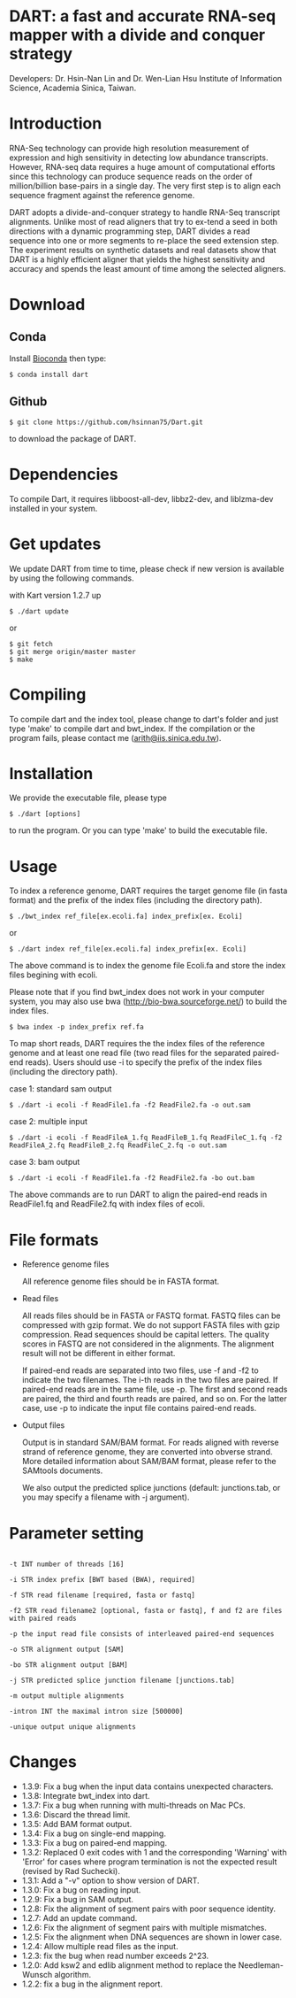 DART: a fast and accurate RNA-seq mapper with a divide and conquer strategy
===================

Developers: Dr. Hsin-Nan Lin and Dr. Wen-Lian Hsu Institute of Information Science, Academia Sinica, Taiwan.

# Introduction
RNA-Seq technology can provide high resolution measurement of expression and high sensitivity in detecting low abundance transcripts. However, RNA-seq data requires a huge amount of computational efforts since this technology can produce sequence reads on the order of million/billion base-pairs in a single day. The very first step is to align each sequence fragment against the reference genome.

DART adopts a divide-and-conquer strategy to handle RNA-Seq transcript alignments. Unlike most of read aligners that try to ex-tend a seed in both directions with a dynamic programming step, DART divides a read sequence into one or more segments to re-place the seed extension step. The experiment results on synthetic datasets and real datasets show that DART is a highly efficient aligner that yields the highest sensitivity and accuracy and spends the least amount of time among the selected aligners.

# Download

## Conda
Install [Bioconda](https://bioconda.github.io/user/install.html) then type:
```
$ conda install dart
```

## Github
  ```
  $ git clone https://github.com/hsinnan75/Dart.git
  ```
to download the package of DART.

# Dependencies

To compile Dart, it requires libboost-all-dev, libbz2-dev, and liblzma-dev installed in your system.

# Get updates

We update DART from time to time, please check if new version is available by using the following commands.

with Kart version 1.2.7 up
  ```
  $ ./dart update 
  ```
or
  ```
  $ git fetch
  $ git merge origin/master master
  $ make
  ```
# Compiling

To compile dart and the index tool, please change to dart's folder and just type 'make' to compile dart and bwt_index. If the compilation or the program fails, please contact me (arith@iis.sinica.edu.tw).

# Installation

We provide the executable file, please type 

  ```
  $ ./dart [options]
  ```
to run the program. Or you can type 'make' to build the executable file.

# Usage

To index a reference genome, DART requires the target genome file (in fasta format) and the prefix of the index files (including the directory path).

  ```
  $ ./bwt_index ref_file[ex.ecoli.fa] index_prefix[ex. Ecoli]
  ```
or
  ```
  $ ./dart index ref_file[ex.ecoli.fa] index_prefix[ex. Ecoli]
  ```
The above command is to index the genome file Ecoli.fa and store the index files begining with ecoli.

Please note that if you find bwt_index does not work in your computer system, you may also use bwa (http://bio-bwa.sourceforge.net/) to build the index files.
  ```
  $ bwa index -p index_prefix ref.fa
  ```

To map short reads, DART requires the the index files of the reference genome and at least one read file (two read files for the separated paired-end reads). Users should use -i to specify the prefix of the index files (including the directory path).

 case 1: standard sam output
  ```
 $ ./dart -i ecoli -f ReadFile1.fa -f2 ReadFile2.fa -o out.sam
  ```

 case 2: multiple input 
  ```
 $ ./dart -i ecoli -f ReadFileA_1.fq ReadFileB_1.fq ReadFileC_1.fq -f2 ReadFileA_2.fq ReadFileB_2.fq ReadFileC_2.fq -o out.sam
  ```

 case 3: bam output
  ```
 $ ./dart -i ecoli -f ReadFile1.fa -f2 ReadFile2.fa -bo out.bam
  ```

The above commands are to run DART to align the paired-end reads in ReadFile1.fq and ReadFile2.fq with index files of ecoli.

# File formats

- Reference genome files

    All reference genome files should be in FASTA format.

- Read files

    All reads files should be in FASTA or FASTQ format. FASTQ files can be compressed with gzip format. We do not support FASTA files with gzip compression.
    Read sequences should be capital letters. The quality scores in FASTQ are not considered in the alignments. The alignment result will not be different in either format.

    If paired-end reads are separated into two files, use -f and -f2 to indicate the two filenames. The i-th reads in the two files are paired. If paired-end reads are in the same file, use -p. The first and second reads are paired, the third and fourth reads are paired, and so on. For the latter case, use -p to indicate the input file contains paired-end reads.

- Output files

    Output is in standard SAM/BAM format. For reads aligned with reverse strand of reference genome, they are converted into obverse strand. More detailed information about SAM/BAM format, please refer to the SAMtools documents.

    We also output the predicted splice junctions (default: junctions.tab, or you may specify a filename with -j argument).

# Parameter setting

 ```

-t INT number of threads [16]

-i STR index prefix [BWT based (BWA), required]

-f STR read filename [required, fasta or fastq]

-f2 STR read filename2 [optional, fasta or fastq], f and f2 are files with paired reads

-p the input read file consists of interleaved paired-end sequences

-o STR alignment output [SAM]

-bo STR alignment output [BAM]

-j STR predicted splice junction filename [junctions.tab]

-m output multiple alignments

-intron INT the maximal intron size [500000]

-unique output unique alignments

  ```
# Changes
- 1.3.9: Fix a bug when the input data contains unexpected characters.
- 1.3.8: Integrate bwt_index into dart.
- 1.3.7: Fix a bug when running with multi-threads on Mac PCs.
- 1.3.6: Discard the thread limit.
- 1.3.5: Add BAM format output.
- 1.3.4: Fix a bug on single-end mapping.
- 1.3.3: Fix a bug on paired-end mapping.
- 1.3.2: Replaced 0 exit codes with 1 and the corresponding 'Warning' with 'Error' for cases where program termination is not the expected result (revised by Rad Suchecki).
- 1.3.1: Add a "-v" option to show version of DART.
- 1.3.0: Fix a bug on reading input.
- 1.2.9: Fix a bug in SAM output.
- 1.2.8: Fix the alignment of segment pairs with poor sequence identity.
- 1.2.7: Add an update command.
- 1.2.6: Fix the alignment of segment pairs with multiple mismatches.
- 1.2.5: Fix the alignment when DNA sequences are shown in lower case.
- 1.2.4: Allow multiple read files as the input.
- 1.2.3: fix the bug when read number exceeds 2^23.
- 1.2.0: Add ksw2 and edlib alignment method to replace the Needleman-Wunsch algorithm.
- 1.2.2: fix a bug in the alignment report.

